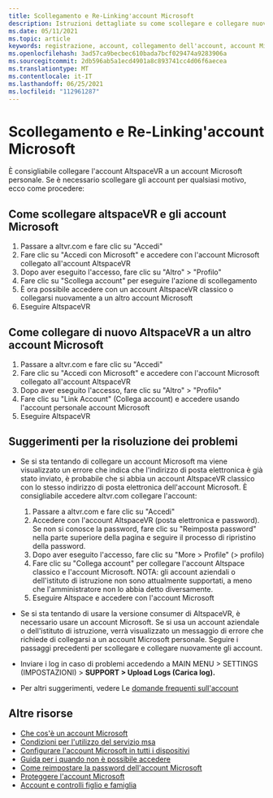 ```yaml
---
title: Scollegamento e Re-Linking'account Microsoft
description: Istruzioni dettagliate su come scollegare e collegare nuovamente l'account AltspaceVR dall'account Microsoft.
ms.date: 05/11/2021
ms.topic: article
keywords: registrazione, account, collegamento dell'account, account Microsoft, domande frequenti, risoluzione dei problemi, account del servizio gestiti, AAD
ms.openlocfilehash: 3ad57ca9becbec610bada7bcf029474a9283906a
ms.sourcegitcommit: 2db596ab5a1ecd4901a8c893741cc4d06f6aecea
ms.translationtype: MT
ms.contentlocale: it-IT
ms.lasthandoff: 06/25/2021
ms.locfileid: "112961287"
---
```

# <a name="unlinking-and-re-linking-your-microsoft-account"></a>Scollegamento e Re-Linking'account Microsoft

È consigliabile collegare l'account AltspaceVR a un account Microsoft personale. Se è necessario scollegare gli account per qualsiasi motivo, ecco come procedere:

## <a name="how-to-unlink-your-altspacevr-and-microsoft-accounts"></a>Come scollegare altspaceVR e gli account Microsoft

1. Passare a altvr.com e fare clic su "Accedi"
2. Fare clic su "Accedi con Microsoft" e accedere con l'account Microsoft collegato all'account AltspaceVR
3. Dopo aver eseguito l'accesso, fare clic su "Altro" > "Profilo"
4. Fare clic su "Scollega account" per eseguire l'azione di scollegamento
5. È ora possibile accedere con un account AltspaceVR classico o collegarsi nuovamente a un altro account Microsoft
6. Eseguire AltspaceVR


## <a name="how-to-re-link-your-altspacevr-to-another-microsoft-account"></a>Come collegare di nuovo AltspaceVR a un altro account Microsoft

1. Passare a altvr.com e fare clic su "Accedi"
2. Fare clic su "Accedi con Microsoft" e accedere con l'account Microsoft collegato all'account AltspaceVR
3. Dopo aver eseguito l'accesso, fare clic su "Altro" > "Profilo"
5. Fare clic su "Link Account" (Collega account) e accedere usando l'account personale account Microsoft
6. Eseguire AltspaceVR


## <a name="troubleshooting-tips"></a>Suggerimenti per la risoluzione dei problemi

* Se si sta tentando di collegare un account Microsoft ma viene visualizzato un errore che indica che l'indirizzo di posta elettronica è già stato inviato, è probabile che si abbia un account AltspaceVR classico con lo stesso indirizzo di posta elettronica dell'account Microsoft. È consigliabile accedere altvr.com collegare l'account:
    1. Passare a altvr.com e fare clic su "Accedi"
    2. Accedere con l'account AltspaceVR (posta elettronica e password). Se non si conosce la password, fare clic su "Reimposta password" nella parte superiore della pagina e seguire il processo di ripristino della password. 
    3. Dopo aver eseguito l'accesso, fare clic su "More > Profile" (> profilo)
    4. Fare clic su "Collega account" per collegare l'account Altspace classico e l'account Microsoft. NOTA: gli account aziendali o dell'istituto di istruzione non sono attualmente supportati, a meno che l'amministratore non lo abbia detto diversamente.
    5. Eseguire Altspace e accedere con l'account Microsoft
    
* Se si sta tentando di usare la versione consumer di AltspaceVR, è necessario usare un account Microsoft. Se si usa un account aziendale o dell'istituto di istruzione, verrà visualizzato un messaggio di errore che richiede di collegarsi a un account Microsoft personale. Seguire i passaggi precedenti per scollegare e collegare nuovamente gli account. 

* Inviare i log in caso di problemi accedendo a MAIN MENU > SETTINGS (IMPOSTAZIONI) > **SUPPORT > Upload Logs (Carica log).**

* Per altri suggerimenti, vedere Le [domande frequenti sull'account](../getting-started/creating-and-linking-accounts.md)


## <a name="more-resources"></a>Altre risorse

* [Che cos'è un account Microsoft](https://account.microsoft.com/account?lang=)
* [Condizioni per l'utilizzo del servizio msa](https://www.microsoft.com/servicesagreement/)
* [Configurare l'account Microsoft in tutti i dispositivi](https://account.microsoft.com/account/connect-devices)
* [Guida per i quando non è possibile accedere](https://support.microsoft.com//account-billing/when-you-can-t-sign-in-to-your-microsoft-account-475c9b5c-8c25-49f1-9c2d-c64b7072e735)
* [Come reimpostare la password dell'account Microsoft](https://support.microsoft.com//account-billing/how-to-reset-your-microsoft-account-password-eff4f067-5042-c1a3-fe72-b04d60556c37)
* [Proteggere l'account Microsoft](https://support.microsoft.com//account-billing/how-to-help-keep-your-microsoft-account-safe-and-secure-628538c2-7006-33bb-5ef4-c917657362b9)
* [Account e controlli figlio e famiglia](https://account.microsoft.com/family/about?refd=www.microsoft.com&ru=https:%2F%2Faccount.microsoft.com%2Ffamily%3Frefd%3Dwww.microsoft.com)
